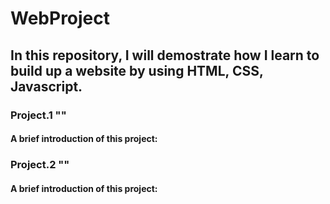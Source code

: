 WebProject
=================

## In this repository, I will demostrate how I learn to build up a website by using HTML, CSS, Javascript.

### Project.1 ""
#### A brief introduction of this project: 

### Project.2 ""
#### A brief introduction of this project: 
